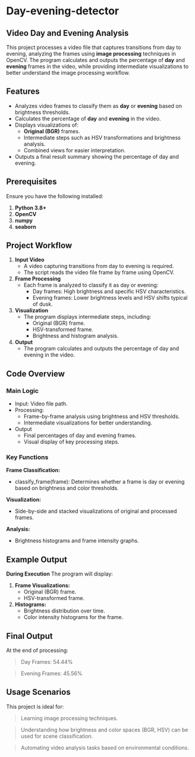 # Day-evening-detector
## Video Day and Evening Analysis  

This project processes a video file that captures transitions from day to evening, analyzing the frames using **image processing** techniques in OpenCV. The program calculates and outputs the percentage of **day** and **evening** frames in the video, while providing intermediate visualizations to better understand the image processing workflow.

## Features
- Analyzes video frames to classify them as **day** or **evening** based on brightness thresholds.
- Calculates the percentage of **day** and **evening** in the video.
- Displays visualizations of:
  - **Original (BGR)** frames.
  - Intermediate steps such as HSV transformations and brightness analysis.
  - Combined views for easier interpretation.
- Outputs a final result summary showing the percentage of day and evening.


## Prerequisites
Ensure you have the following installed:
1. **Python 3.8+**
2. **OpenCV**
3. **numpy**
4. **seaborn**


   
## Project Workflow
1. **Input Video**
   - A video capturing transitions from day to evening is required.
   - The script reads the video file frame by frame using OpenCV.
2. **Frame Processing**
   - Each frame is analyzed to classify it as day or evening:
     - Day frames: High brightness and specific HSV characteristics.
     - Evening frames: Lower brightness levels and HSV shifts typical of dusk.
3. **Visualization**
   - The program displays intermediate steps, including:
     - Original (BGR) frame.
     - HSV-transformed frame.
     - Brightness and histogram analysis.
4. **Output**
   - The program calculates and outputs the percentage of day and evening in the video.

## Code Overview
### **Main Logic**
 - Input: Video file path.
 - Processing:
   - Frame-by-frame analysis using brightness and HSV thresholds.
   - Intermediate visualizations for better understanding.
 - Output
   - Final percentages of day and evening frames.
   - Visual display of key processing steps.

### **Key Functions**

**Frame Classification:**
  - classify_frame(frame): Determines whether a frame is day or evening based on brightness and color thresholds.

**Visualization:**
 - Side-by-side and stacked visualizations of original and processed frames.

**Analysis:**
 - Brightness histograms and frame intensity graphs.

## Example Output
 **During Execution**
 The program will display:
 1. **Frame Visualizations:**
    - Original (BGR) frame.
    - HSV-transformed frame.
 2. **Histograms:**
    - Brightness distribution over time.
    - Color intensity histograms for the frame.

## Final Output
At the end of processing:

 > Day Frames: 54.44%
   
 > Evening Frames: 45.56%

## Usage Scenarios
This project is ideal for:
   > Learning image processing techniques.
   
   > Understanding how brightness and color spaces (BGR, HSV) can be used for scene classification.
   
   > Automating video analysis tasks based on environmental conditions.

   
